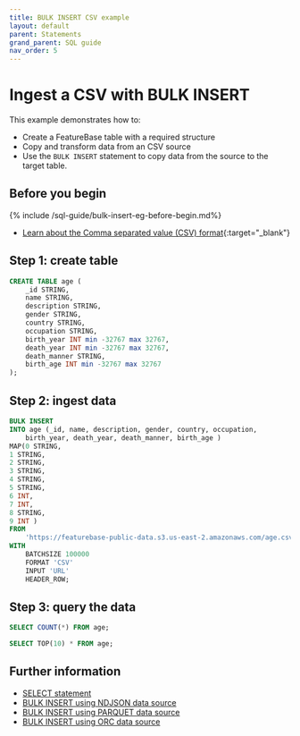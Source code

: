 ```yaml
---
title: BULK INSERT CSV example
layout: default
parent: Statements
grand_parent: SQL guide
nav_order: 5
---
```


# Ingest a CSV with BULK INSERT

This example demonstrates how to:

* Create a FeatureBase table with a required structure
* Copy and transform data from an CSV source
* Use the `BULK INSERT` statement to copy data from the source to the target table.

## Before you begin

{% include /sql-guide/bulk-insert-eg-before-begin.md%}
* [Learn about the Comma separated value (CSV) format](https://www.rfc-editor.org/rfc/rfc4180){:target="_blank"}

## Step 1: create table

```sql
CREATE TABLE age (
    _id STRING,
    name STRING,
    description STRING,
    gender STRING,
    country STRING,
    occupation STRING,
    birth_year INT min -32767 max 32767,
    death_year INT min -32767 max 32767,
    death_manner STRING,
    birth_age INT min -32767 max 32767
);
```

## Step 2: ingest data

```sql
BULK INSERT
INTO age (_id, name, description, gender, country, occupation,
    birth_year, death_year, death_manner, birth_age )
MAP(0 STRING,
1 STRING,
2 STRING,
3 STRING,
4 STRING,
5 STRING,
6 INT,
7 INT,
8 STRING,
9 INT )
FROM
    'https://featurebase-public-data.s3.us-east-2.amazonaws.com/age.csv'
WITH
    BATCHSIZE 100000
    FORMAT 'CSV'
    INPUT 'URL'
    HEADER_ROW;

```

## Step 3: query the data

```sql
SELECT COUNT(*) FROM age;
```
```sql
SELECT TOP(10) * FROM age;
```

## Further information

* [SELECT statement](/docs/sql-guide/statements/statement-select)
* [BULK INSERT using NDJSON data source](/docs/sql-guide/statements/statement-insert-bulk-ndjson-example)
* [BULK INSERT using PARQUET data source](/docs/sql-guide/statements/statement-insert-bulk-parquet-example)
* [BULK INSERT using ORC data source](/docs/sql-guide/statements/statement-insert-bulk-orc-example)
